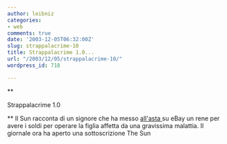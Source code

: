 ```yaml
---
author: leibniz
categories:
- web
comments: true
date: '2003-12-05T06:32:00Z'
slug: strappalacrime-10
title: Strappalacrime 1.0...
url: "/2003/12/05/strappalacrime-10/"
wordpress_id: 718

---
```

**  

Strappalacrime 1.0   


**   Il Sun racconta di un signore che ha messo  [ all'asta ](https://www.thesun.co.uk/article/0,,2-2003561043,00.html)su eBay un rene per avere i soldi per operare la figlia affetta da una gravissima malattia. Il giornale ora ha aperto una sottoscrizione
  The Sun
